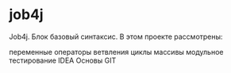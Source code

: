 # job4j
Job4j. Блок базовый синтаксис.
В этом проекте рассмотрены:

переменные
операторы ветвления
циклы
массивы
модульное тестирование
IDEA
Основы GIT